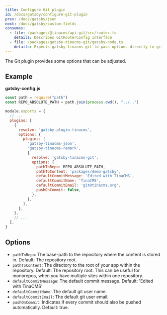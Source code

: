 ```yaml
---
title: Configure Git plugin
id: /docs/gatsby/configure-git-plugin
prev: /docs/gatsby/json
next: /docs/gatsby/custom-fields
consumes:
  - file: /packages/@tinacms/api-git/src/router.ts
    details: Describes GitRouterConfig interface
  - file: /packages/gatsby-tinacms-git/gatsby-node.ts
    details: Expects gatsby-tinacms-git to pass options directly to git router
---
```


The Git plugin provides some options that can be adjusted.

## Example

**gatsby-config.js**

```javascript
const path = require("path")
const REPO_ABSOLUTE_PATH = path.join(process.cwd(), "../..")

module.exports = {
  // ...
  plugins: [
    {
      resolve: 'gatsby-plugin-tinacms',
      options: {
        plugins: [
          'gatsby-tinacms-json',
          'gatsby-tinacms-remark',
          {
            resolve: 'gatsby-tinacms-git',
            options: {
              pathToRepo: REPO_ABSOLUTE_PATH,
              pathToContent: 'packages/demo-gatsby',
              defaultCommitMessage: 'Edited with TinaCMS',
              defaultCommitName: 'TinaCMS',
              defaultCommitEmail: 'git@tinacms.org',
              pushOnCommit: false,
            },
          },
        ],
      },
    },
    // ...
  ],
}
```

## Options

- `pathToRepo`: The base-path to the repository where the content is stored in. Default: The repository root.
- `pathToContent`: The directory to the root of your app within the repository. Default: The repository root. This can be useful for monorepos, when you have multiple sites within one repository.
- `defaultCommitMessage`: The default commit message. Default: 'Edited with TinaCMS'
- `defaultCommitName`: The default git user name.
- `defaultCommitEmail`: The default git user email.
- `pushOnCommit`: Indicates if every commit should also be pushed automatically. Default: true.
